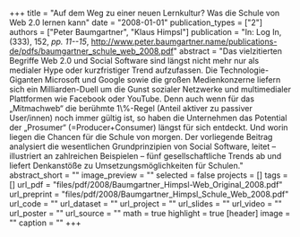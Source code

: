 +++
title = "Auf dem Weg zu einer neuen Lernkultur? Was die Schule von Web 2.0 lernen kann"
date = "2008-01-01"
publication_types = ["2"]
authors = ["Peter Baumgartner", "Klaus Himpsl"]
publication = "In: Log In, (333), 152, _pp. 11--15_, http://www.peter.baumgartner.name/publications-de/pdfs/baumgartner_schule_web_2008.pdf"
abstract = "Das vielzitierten Begriffe Web 2.0 und Social Software sind längst nicht mehr nur als medialer Hype oder kurzfristiger Trend aufzufassen. Die Technologie-Giganten Microsoft und Google sowie die großen Medienkonzerne liefern sich ein Milliarden-Duell um die Gunst sozialer Netzwerke und multimedialer Plattformen wie Facebook oder YouTube. Denn auch wenn für das „Mitmachweb“ die berühmte 1\\%-Regel (Anteil aktiver zu passiver User/innen) noch immer gültig ist, so haben die Unternehmen das Potential der „Prosumer“ (=Producer+Consumer) längst für sich entdeckt. Und worin liegen die Chancen für die Schule von morgen. Der vorliegende Beitrag analysiert die wesentlichen Grundprinzipien von Social Software, leitet – illustriert an zahlreichen Beispielen – fünf gesellschaftliche Trends ab und liefert Denkanstöße zu Umsetzungsmöglichkeiten für Schulen."
abstract_short = ""
image_preview = ""
selected = false
projects = []
tags = []
url_pdf = "files/pdf/2008/Baumgartner_Himpsl-Web_Original_2008.pdf"
url_preprint = "files/pdf/2008/Baumgartner_Himpsl_Schule_Web_2008.pdf"
url_code = ""
url_dataset = ""
url_project = ""
url_slides = ""
url_video = ""
url_poster = ""
url_source = ""
math = true
highlight = true
[header]
image = ""
caption = ""
+++
